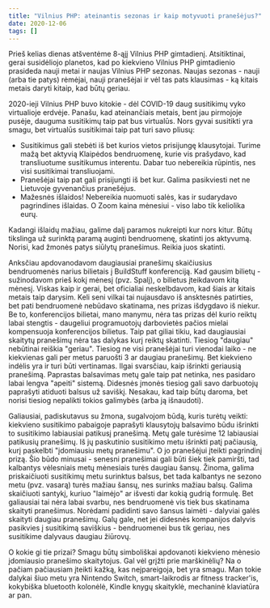 ```yaml
---
title: "Vilnius PHP: ateinantis sezonas ir kaip motyvuoti pranešėjus?"
date: 2020-12-06
tags: []
---
```


Prieš kelias dienas atšventėme 8-ąjį Vilnius PHP gimtadienį. Atsitiktinai, gerai
susidėliojo planetos, kad po kiekvieno Vilnius PHP gimtadienio prasideda nauji
metai ir naujas Vilnius PHP sezonas. Naujas sezonas - nauji (arba tie patys)
rėmėjai, nauji pranešėjai ir vėl tas pats klausimas - ką kitais metais daryti
kitaip, kad būtų geriau.

2020-ieji Vilnius PHP buvo kitokie - dėl COVID-19 daug susitikimų vyko
virtualioje erdvėje. Panašu, kad ateinančiais metais, bent jau pirmojoje pusėje,
dauguma susitikimų taip pat bus virtualūs. Nors gyvai susitikti yra smagu, bet
virtualūs susitikimai taip pat turi savo pliusų:

- Susitikimus gali stebėti iš bet kurios vietos prisijungę klausytojai. Turime
  mažą bet aktyvią Klaipėdos bendruomenę, kurie vis prašydavo, kad transliuotume
  susitikumus interentu. Dabar tuo nebereikia rūpintis, nes visi susitikimai
  transliuojami.
- Pranešėjai taip pat gali prisijungti iš bet kur. Galima pasikviesti net ne
  Lietuvoje gyvenančius pranešėjus.
- Mažesnės išlaidos! Nebereikia nuomuoti salės, kas ir sudarydavo pagrindines
  išlaidas. O Zoom kaina mėnesiui - viso labo tik keliolika eurų.

Kadangi išlaidų mažiau, galime dalį paramos nukreipti kur nors kitur. Būtų
tikslinga už surinktą paramą auginti bendruomenę, skatinti jos aktyvumą.
Norisi, kad žmonės patys siūlytų pranešimus. Reikia juos skatinti.

Anksčiau apdovanodavom daugiausiai pranešimų skaičiusius bendruomenės narius
bilietais į BuildStuff konferenciją. Kad gausim bilietų - sužinodavom prieš kokį
mėnesį (pvz. Spalį), o bilietus įteikdavom kitą mėnesį. Viskas kaip ir gerai,
bet oficialiai neskelbdavom, kad šiais ar kitais metais taip darysim. Keli seni
vilkai tai nujausdavo iš ansktesnės patirties, bet pati bendruomenė nebūdavo
skatinama, nes prizas išdygdavo iš niekur. Be to, konferencijos bilietai, mano
manymu, nėra tas prizas dėl kurio reiktų labai stengtis - daugeliui
programuotojų darbovietės pačios mielai kompensuoja konferencijos bilietus. Taip
pat giliai tikiu, kad daugiausiai skaitytų pranešimų nėra tas dalykas kurį
reiktų skatinti. Tiesiog "daugiau" nebūtinai reiškia "geriau". Tiesiog ne visi
pranešėjai turi vienodai laiko - ne kiekvienas gali per metus paruošti 3 ar
daugiau pranešimų. Bet kiekvieno indėlis yra ir turi būti vertinamas. Ilgai
svarsčiau, kaip išrinkti geriausią pranešimą. Paprastas balsavimas metų gale
taip pat netinka, nes pasidaro labai lengva "apeiti" sistemą. Didesnės įmonės
tiesiog gali savo darbuotojų paprašyti atiduoti balsus už saviškį. Nesakau, kad
taip būtų daroma, bet norisi tiesiog nepalikti tokios galimybės (arba ją
išnaudoti).

Galiausiai, padiskutavus su žmona, sugalvojom būdą, kuris turėtų veikti:
kiekvieno susitikimo pabaigoje paprašyti klausytojų balsavimo būdu išrinkti to
susitikimo labiausiai patikusį pranešimą. Metų gale turėsime 12 labiausiai
patikusių pranešimų. Iš jų paskutinio susitikimo metu išrinkti patį pačiausią,
kurį paskelbti "įdomiausiu metų pranešimu". O jo pranešėjui įteikti pagrindinį
prizą. Šio būdo minusai - senesni pranešimai gali būti šiek tiek pamiršti, tad
kalbantys vėlesniais metų mėnesiais turės daugiau šansų. Žinoma, galima
priskaičiuoti susitikimų metu surinktus balsus, bet tada kalbantys ne sezono
metu (pvz. vasarą) turės mažiau šansų, nes surinks mažiau balsų. Galima
skaičiuoti santykį, kuriuo "laimėjo" ar išvesti dar kokią gudrią formulę. Bet
galiausiai tai nėra labai svarbu, nes bendruomenė vis tiek bus skatinama
skaityti pranešimus. Norėdami padidinti savo šansus laimėti - dalyviai galės
skaityti daugiau pranešimų. Galų gale, net jei didesnės kompanijos dalyvis
pasikvies į susitikimą saviškius - bendruomenei bus tik geriau, nes susitikime
dalyvaus daugiau žiūrovų.

O kokie gi tie prizai? Smagu būtų simboliškai apdovanoti kiekvieno mėnesio
įdomiausio pranešimo skaitytojus. Gal vėl grįžti prie marškinėlių? Na o pačiam
pačiausiam įteikti kažką, kas neįpareigoja, bet yra smagu. Man tokie dalykai
šiuo metu yra Nintendo Switch, smart-laikrodis ar fitness tracker'is, kokybiška
bluetooth kolonėlė, Kindle knygų skaityklė, mechaninė klaviatūra ar pan.
